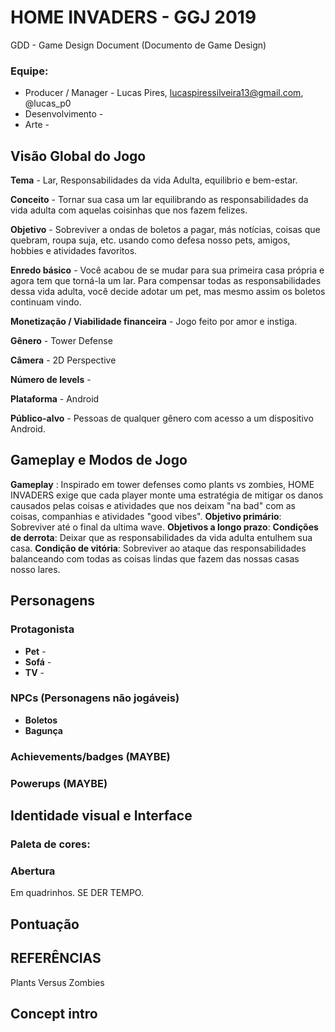HOME INVADERS - GGJ 2019
========================
GDD - Game Design Document
(Documento de Game Design)

### Equipe:
+ Producer / Manager - Lucas Pires, lucaspiressilveira13@gmail.com, @lucas_p0
+ Desenvolvimento -
+ Arte - 

Visão Global do Jogo
--------------------

**Tema** - Lar, Responsabilidades da vida Adulta, equilibrio e bem-estar.

**Conceito** -  Tornar sua casa um lar equilibrando as responsabilidades da vida adulta com aquelas coisinhas que nos fazem felizes.

**Objetivo** - Sobreviver a ondas de boletos a pagar, más notícias, coisas que quebram, roupa suja, etc. usando como defesa nosso pets, amigos, hobbies e atividades favoritos.

**Enredo básico** - Você acabou de se mudar para sua primeira casa própria e agora tem que torná-la um lar. Para compensar todas as responsabilidades dessa vida adulta, você decide adotar um pet, mas mesmo assim os boletos continuam vindo.

**Monetização / Viabilidade financeira** - Jogo feito por amor e instiga.


**Gênero** - Tower Defense


**Câmera**  - 2D Perspective


**Número de levels** - 


**Plataforma** - Android


**Público-alvo** - Pessoas de qualquer gênero com acesso a um dispositivo Android.
	



Gameplay e Modos de Jogo
------------------------

**Gameplay** : Inspirado em tower defenses como plants vs zombies, HOME INVADERS exige que cada player monte uma estratégia de mitigar os danos causados pelas coisas e atividades que nos deixam "na bad" com as coisas, companhias e atividades "good vibes".
**Objetivo primário**: Sobreviver até o final da ultima wave.
**Objetivos a longo prazo**: 
**Condições de derrota**: Deixar que as responsabilidades da vida adulta entulhem sua casa.
**Condição de vitória**: Sobreviver ao ataque das responsabilidades balanceando com todas as coisas lindas que fazem das nossas casas nosso lares.

Personagens 
-------------
### **Protagonista** 
+ **Pet** - 
+ **Sofá** - 
+ **TV** -  


### NPCs (Personagens não jogáveis)
+ **Boletos**
+ **Bagunça** 


### Achievements/badges (MAYBE)





### Powerups  (MAYBE)








Identidade visual e Interface
-----------------------------

### **Paleta de cores**: 






### **Abertura**
Em quadrinhos. SE DER TEMPO.



Pontuação
----------------




## **REFERÊNCIAS**
Plants Versus Zombies



## **Concept intro**
